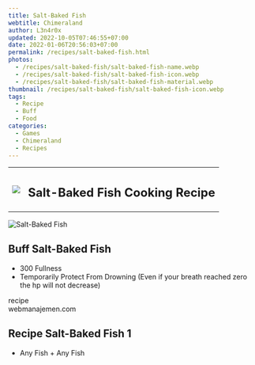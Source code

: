 ```yaml
---
title: Salt-Baked Fish
webtitle: Chimeraland
author: L3n4r0x
updated: 2022-10-05T07:46:55+07:00
date: 2022-01-06T20:56:03+07:00
permalink: /recipes/salt-baked-fish.html
photos:
  - /recipes/salt-baked-fish/salt-baked-fish-name.webp
  - /recipes/salt-baked-fish/salt-baked-fish-icon.webp
  - /recipes/salt-baked-fish/salt-baked-fish-material.webp
thumbnail: /recipes/salt-baked-fish/salt-baked-fish-icon.webp
tags:
  - Recipe
  - Buff
  - Food
categories:
  - Games
  - Chimeraland
  - Recipes
---
```


<section id="bootstrap-wrapper"><link rel="stylesheet" href="https://cdn.statically.io/gh/dimaslanjaka/Web-Manajemen/40ac3225/css/bootstrap-4.5-wrapper.css"/><div class="row mb-2"><div class="col-md-12 mb-2"><table class="table" id="post-info"><tbody><tr><td><img class="d-inline-block me-2" src="/chimeraland/recipes/salt-baked-fish/salt-baked-fish-icon.webp" width="auto" height="auto"/></td><td><h1 class="fs-5">Salt-Baked Fish Cooking Recipe</h1></td></tr></tbody></table></div></div><div class="card mb-2"><div class="row g-0"><div class="col-sm-4 position-relative mb-2"><img src="/chimeraland/recipes/salt-baked-fish/salt-baked-fish-material.webp" class="card-img fit-cover w-100 h-100" alt="Salt-Baked Fish" data-fancybox="true"/></div><div class="col-sm-8 mb-2"><div class="card-body"><h2 class="card-title fs-5">Buff Salt-Baked Fish</h2><div class="card-text"><ul><li>300 Fullness</li><li>Temporarily Protect From Drowning (Even if your breath reached zero the hp will not decrease)</li></ul></div><span class="badge rounded-pill bg-dark">recipe</span></div><div class="card-footer text-end text-muted">webmanajemen.com</div></div></div></div><div class="row mb-2"><div class="col-12 col-lg-6 recipe-item mb-2"><div class="card"><div class="card-body"><h2 class="card-title fs-5">Recipe Salt-Baked Fish 1</h2><div class="card-text"><ul><li>Any Fish<span> + </span>Any Fish</li></ul></div></div></div></div></div></section>